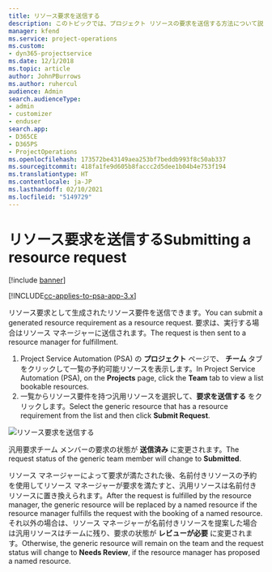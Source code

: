 ```yaml
---
title: リソース要求を送信する
description: このトピックでは、プロジェクト リソースの要求を送信する方法について説明します。
manager: kfend
ms.service: project-operations
ms.custom:
- dyn365-projectservice
ms.date: 12/1/2018
ms.topic: article
author: JohnPBurrows
ms.author: ruhercul
audience: Admin
search.audienceType:
- admin
- customizer
- enduser
search.app:
- D365CE
- D365PS
- ProjectOperations
ms.openlocfilehash: 173572be43149aea253bf7beddb993f8c50ab337
ms.sourcegitcommit: 418fa1fe9d605b8faccc2d5dee1b04b4e753f194
ms.translationtype: HT
ms.contentlocale: ja-JP
ms.lasthandoff: 02/10/2021
ms.locfileid: "5149729"
---
```

# <a name="submitting-a-resource-request"></a><span data-ttu-id="096cf-103">リソース要求を送信する</span><span class="sxs-lookup"><span data-stu-id="096cf-103">Submitting a resource request</span></span>

[!include [banner](../includes/psa-now-project-operations.md)]

[!INCLUDE[cc-applies-to-psa-app-3.x](../includes/cc-applies-to-psa-app-3x.md)]

<span data-ttu-id="096cf-104">リソース要求として生成されたリソース要件を送信できます。</span><span class="sxs-lookup"><span data-stu-id="096cf-104">You can submit a generated resource requirement as a resource request.</span></span> <span data-ttu-id="096cf-105">要求は、実行する場合はリソース マネージャーに送信されます。</span><span class="sxs-lookup"><span data-stu-id="096cf-105">The request is then sent to a resource manager for fulfillment.</span></span>

1. <span data-ttu-id="096cf-106">Project Service Automation (PSA) の **プロジェクト** ページで、 **チーム** タブをクリックして一覧の予約可能リソースを表示します。</span><span class="sxs-lookup"><span data-stu-id="096cf-106">In Project Service Automation (PSA), on the **Projects** page, click the **Team** tab to view a list bookable resources.</span></span> 
2. <span data-ttu-id="096cf-107">一覧からリソース要件を持つ汎用リソースを選択して、**要求を送信する** をクリックします。</span><span class="sxs-lookup"><span data-stu-id="096cf-107">Select the generic resource that has a resource requirement from the list and then click **Submit Request**.</span></span>

![リソース要求を送信する](media/RM-how-to-18.png)

<span data-ttu-id="096cf-109">汎用要求チーム メンバーの要求の状態が **送信済み** に変更されます。</span><span class="sxs-lookup"><span data-stu-id="096cf-109">The request status of the generic team member will change to **Submitted**.</span></span>

<span data-ttu-id="096cf-110">リソース マネージャーによって要求が満たされた後、名前付きリソースの予約を使用してリソース マネージャーが要求を満たすと、汎用リソースは名前付きリソースに置き換えられます。</span><span class="sxs-lookup"><span data-stu-id="096cf-110">After the request is fulfilled by the resource manager, the generic resource will be replaced by a named resource if the resource manager fulfills the request with the booking of a named resource.</span></span> <span data-ttu-id="096cf-111">それ以外の場合は、リソース マネージャーが名前付きリソースを提案した場合は汎用リソースはチームに残り、要求の状態が **レビューが必要** に変更されます。</span><span class="sxs-lookup"><span data-stu-id="096cf-111">Otherwise, the generic resource will remain on the team and the request status will change to **Needs Review**, if the resource manager has proposed a named resource.</span></span>
